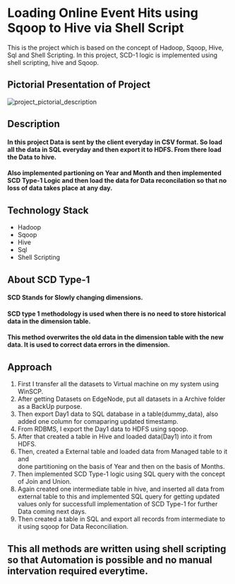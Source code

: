 # Loading Online Event Hits using Sqoop to Hive via Shell Script
This is the project which is based on the concept of Hadoop, Sqoop, Hive, Sql and Shell Scripting.
In this project, SCD-1 logic is implemented using shell scripting, hive and Sqoop.

## Pictorial Presentation of Project

![project_pictorial_description](https://user-images.githubusercontent.com/107996057/176883552-8e67dd5c-b489-4676-a2bb-502b43a95731.jpg)


## Description
#### In this project Data is sent by the client everyday in CSV format. So load all the data in SQL everyday and then export it to HDFS. From there load the Data to hive.
#### Also implemented partioning on Year and Month and then implemented SCD Type-1 Logic and then load the data for Data reconcilation so that no loss of data takes place at any day.

## Technology Stack
* Hadoop
* Sqoop
* Hive
* Sql
* Shell Scripting

## About SCD Type-1 
#### SCD Stands for Slowly changing dimensions.
#### SCD type 1 methodology is used when there is no need to store historical data in the dimension table. 
#### This method overwrites the old data in the dimension table with the new data. It is used to correct data errors in the dimension.

## Approach
1) First I transfer all the datasets to Virtual machine on my system using WinSCP.
2) After getting Datasets on EdgeNode, put all datasets in a Archive folder as a BackUp purpose.
3) Then export Day1 data to SQL database in a table(dummy_data), also added one column for comaparing updated timestamp.
4) From RDBMS, I export the Day1 data to HDFS using sqoop.
5) After that created a table in Hive and loaded data(Day1) into it from HDFS.
6) Then, created a External table and loaded data from Managed table to it and  
   done partitioning on the basis of Year and then on the basis of Months.
7) Then implemented SCD Type-1 logic using SQL query with the concept of Join and Union.
8) Again created one intermediate table in hive, and inserted all data from external table to this 
   and implemented SQL query for getting updated values only for successfull implementation of SCD Type-1 for further Data coming next days.
9) Then created a table in SQL and export all records from intermediate to it using sqoop for Data Reconciliation.

## This all methods are written using shell scripting so that Automation is possible and no manual intervation required everytime. 
